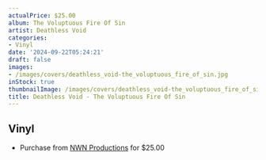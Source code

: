 ```yaml
---
actualPrice: $25.00
album: The Voluptuous Fire Of Sin
artist: Deathless Void
categories:
- Vinyl
date: '2024-09-22T05:24:21'
draft: false
images:
- /images/covers/deathless_void-the_voluptuous_fire_of_sin.jpg
inStock: true
thumbnailImage: /images/covers/deathless_void-the_voluptuous_fire_of_sin-thumb.jpg
title: Deathless Void - The Voluptuous Fire Of Sin
---
```


## Vinyl
* Purchase from [NWN Productions](http://shop.nwnprod.com/index.php?route=product/product&path=75&product_id=56086&sort=pd.name&order=ASC) for $25.00
